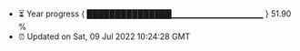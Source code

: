 - ⏳ Year progress { ███████████████▁▁▁▁▁▁▁▁▁▁▁▁▁▁▁ } 51.90 %
- ⏰ Updated on Sat, 09 Jul 2022 10:24:28 GMT

